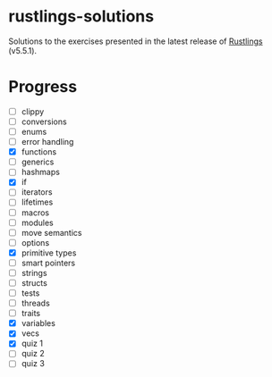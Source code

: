 # rustlings-solutions

Solutions to the exercises presented in the latest release of [Rustlings](https://github.com/rust-lang/rustlings) (v5.5.1).

# Progress

- [ ] clippy
- [ ] conversions
- [ ] enums
- [ ] error handling
- [x] functions
- [ ] generics
- [ ] hashmaps
- [x] if
- [ ] iterators
- [ ] lifetimes
- [ ] macros
- [ ] modules
- [ ] move semantics
- [ ] options
- [x] primitive types
- [ ] smart pointers
- [ ] strings
- [ ] structs
- [ ] tests
- [ ] threads
- [ ] traits
- [x] variables
- [x] vecs
- [x] quiz 1
- [ ] quiz 2
- [ ] quiz 3